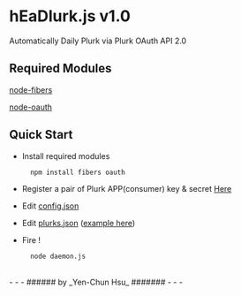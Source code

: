 hEaDlurk.js v1.0
================

Automatically Daily Plurk via Plurk OAuth API 2.0

Required Modules
----------------
[node-fibers](https://github.com/laverdet/node-fibers)

[node-oauth](https://github.com/ciaranj/node-oauth)

Quick Start
-----------
* Install required modules

        npm install fibers oauth

* Register a pair of Plurk APP(consumer) key & secret [Here](http://www.plurk.com/PlurkApp/register)

* Edit [config.json](https://github.com/headhsu2568/headlurk.js/blob/master/config.json)

* Edit [plurks.json](https://github.com/headhsu2568/headlurk.js/blob/master/plurks.json) ([example here](https://github.com/headhsu2568/headlurk.js/blob/master/examples/plurks.json))

* Fire !

        node daemon.js

<br />
- - -
###### by _Yen-Chun Hsu_ #######
- - -
